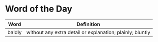 # Word of the Day

|Word|Definition|
|---|---|
|baldly|without any extra detail or explanation; plainly; bluntly|